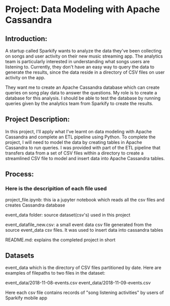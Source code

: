 # Project: Data Modeling with Apache Cassandra

## Introduction:

A startup called Sparkify wants to analyze the data they've been collecting on songs and user activity on their new music streaming app. The analytics team is particularly interested in understanding what songs users are listening to. Currently, they don't have an easy way to query the data to generate the results, since the data reside in a directory of CSV files on user activity on the app.

They want me to create an Apache Cassandra database which can create queries on song play data to answer the questions. My role is to create a database for this analysis. I should be able to test the database by running queries given by the analytics team from Sparkify to create the results.

## Project Description:

In this project, I'll apply what I've learnt on data modeling with Apache Cassandra and complete an ETL pipeline using Python. To complete the project, I will need to model the data by creating tables in Apache Cassandra to run queries. I was provided with part of the ETL pipeline that transfers data from a set of CSV files within a directory to create a streamlined CSV file to model and insert data into Apache Cassandra tables.

## Process: 

### Here is the descripition of each file used 

project_file.ipynb:
this ia a jupyter notebook which reads all the csv files and creates Cassandra database

event_data folder:
source dataset(csv's) used in this project

event_datafile_new.csv:
a small event data csv file generated from the source event_data csv files. It was used to insert data into cassandra tables

README.md: 
explains the completed project in short

## Datasets

event_data which is the directory of CSV files partitioned by date. Here are examples of filepaths to two files in the dataset:

event_data/2018-11-08-events.csv
event_data/2018-11-09-events.csv

Here each csv file contains records of "song listening activities" by users of Sparkify mobile app